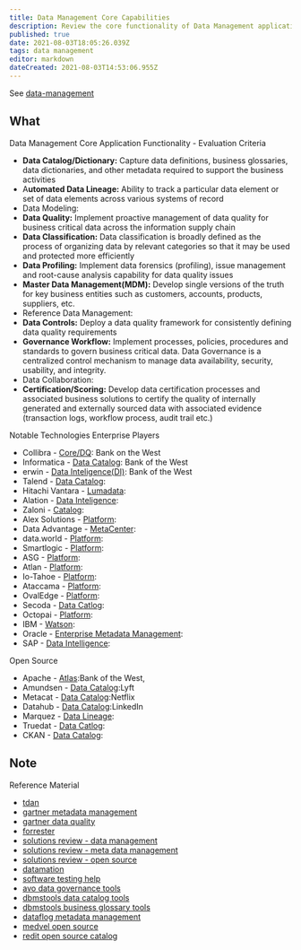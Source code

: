 ```yaml
---
title: Data Management Core Capabilities
description: Review the core functionality of Data Management applications
published: true
date: 2021-08-03T18:05:26.039Z
tags: data management
editor: markdown
dateCreated: 2021-08-03T14:53:06.955Z
---
```


See [data-management](/training/qram/data-management)

## What

Data Management Core Application Functionality - Evaluation Criteria
- **Data Catalog/Dictionary:** Capture data definitions, business glossaries, data dictionaries, and other metadata required to support the business activities
- A**utomated Data Lineage:** Ability to track a particular data element or set of data elements across various systems of record
- Data Modeling:
- **Data Quality:** Implement proactive management of data quality for business critical data across the information supply chain
- **Data Classification:** Data classification is broadly defined as the process of organizing data by relevant categories so that it may be used and protected more efficiently
- **Data Profiling:** Implement data forensics (profiling), issue management and root-cause analysis capability for data quality issues
- **Master Data Management(MDM):** Develop single versions of the truth for key business entities such as customers, accounts, products, suppliers, etc.
- Reference Data Management:
- **Data Controls:** Deploy a data quality framework for consistently defining data quality requirements
- **Governance Workflow:** Implement processes, policies, procedures and standards to govern business critical data.  Data Governance is a centralized control mechanism to manage data availability, security, usability, and integrity.
- Data Collaboration: 
- **Certification/Scoring:** Develop data certification processes and associated business solutions to certify the quality of internally generated and externally sourced data with associated evidence (transaction logs, workflow process, audit trail etc.)


Notable Technologies
Enterprise Players
- Collibra - [Core/DQ](https://www.collibra.com/data-catalog): Bank on the West
- Informatica - [Data Catalog](https://www.informatica.com/products/data-catalog.html): Bank of the West
- erwin - [Data Inteligence(DI)](https://www.erwin.com/products/erwin-data-intelligence/): Bank of the West
- Talend - [Data Catalog](https://www.talend.com/ps/data-catalog-trial-request/):
- Hitachi Vantara - [Lumadata](https://www.hitachivantara.com/en-us/products/data-management-analytics/lumada-data-catalog.html):
- Alation -  [Data Inteligence](https://www.alation.com/):
- Zaloni - [Catalog](https://www.zaloni.com/):
- Alex Solutions - [Platform](https://alexsolutions.com.au/):
- Data Advantage - [MetaCenter](https://www.dag.com/):
- data.world - [Platform](https://data.world/):
- Smartlogic - [Platform](https://www.smartlogic.com/):
- ASG - [Platform](https://www.asg.com/):
- Atlan - [Platform](https://atlan.com/):
- Io-Tahoe - [Platform](https://www.iotahoe.com/):
- Ataccama - [Platform](https://www.ataccama.com/):
- OvalEdge - [Platform](https://www.ovaledge.com/):
- Secoda - [Data Catlog](https://www.secoda.co/):
- Octopai - [Platform](https://www.octopai.com/platform/):
- IBM - [Watson](https://www.ibm.com/cloud/watson-knowledge-catalog):
- Oracle - [Enterprise Metadata Management](https://www.oracle.com/performance-management/enterprise-data-management/):
- SAP - [Data Intelligence](https://www.sap.com/products/data-intelligence.html):

Open Source
- Apache - [Atlas](https://atlas.apache.org/#/):Bank of the West,
- Amundsen - [Data Catalog](https://www.amundsen.io/):Lyft
- Metacat - [Data Catalog](https://knb.ecoinformatics.org/knb/docs/intro.html):Netflix
- Datahub - [Data Catalog](https://datahubproject.io/):LinkedIn
- Marquez - [Data Lineage](https://marquezproject.github.io/marquez/): 
- Truedat - [Data Catlog](https://www.truedat.io/):
- CKAN - [Data Catalog](https://ckan.org/):

## Note
Reference Material
- [tdan](https://tdan.com/ten-data-management-capabilities-that-address-urgent-business-priorities/15733)
- [gartner metadata management](https://www.gartner.com/doc/reprints?id=1-24L1L50K&ct=201112&st=sb&submissionGuid=a8588894-f093-4352-8f72-e14be6e99edf)
- [gartner data quality](https://www.gartner.com/doc/reprints?id=1-1ZO87MBT&ct=200813&st=sb)
- [forrester](https://reprints2.forrester.com/#/assets/2/91/RES157467/report?utm_campaign=GBL-20-Q4-PPC-Forrester-Wave-MLDC&utm_medium=email&utm_source=Marketo)
- [solutions review - data management](https://solutionsreview.com/data-management/the-9-major-players-in-metadata-management-solutions/)
- [solutions review - meta data management](https://solutionsreview.com/data-management/7-metadata-management-solutions-vendors-to-watch-in-2019/)
- [solutions review - open source](https://solutionsreview.com/data-management/the-best-open-source-data-catalog-tools-to-consider/)
- [datamation](https://www.datamation.com/big-data/metadata-management-tools/)
- [software testing help](https://www.softwaretestinghelp.com/data-governance-tools/)
- [avo data governance tools](https://www.avo.app/blog/16-data-governance-tools-to-improve-data-usability-and-security-in-2020)
- [dbmstools data catalog tools](https://dbmstools.com/categories/data-catalogs)
- [dbmstools business glossary tools](https://dbmstools.com/categories/business-glossary-tools)
- [dataflog metadata management](https://datafloq.com/read/metadata-management-platforms-efficient-data/6560)
- [medvel open source](https://medevel.com/15-data-portals-opensource/)
- [redit open source catalog](https://www.reddit.com/r/BusinessIntelligence/comments/lgezix/opensource_metadata_catalog_amundsen_vs_metacat/)